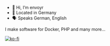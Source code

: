 - 👋 Hi, I’m envoyr
- 🏡 Located in Germany
- 🗣️ Speaks German, English

I make software for Docker, PHP and many more...

[![ko-fi](https://www.ko-fi.com/img/githubbutton_sm.svg)](https://ko-fi.com/envoyr)
